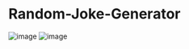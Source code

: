 # Random-Joke-Generator
![image](https://user-images.githubusercontent.com/51699299/109945604-6b146180-7cfd-11eb-886b-06e296cdcd42.png)
![image](https://user-images.githubusercontent.com/51699299/109945680-7e273180-7cfd-11eb-98d4-31b65a182dfb.png)